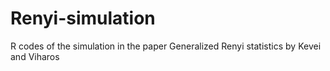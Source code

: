# Renyi-simulation
R codes of the simulation in the paper Generalized Renyi statistics by Kevei and Viharos
